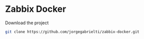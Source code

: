 # Zabbix Docker

Download the project
```bash
git clone https://github.com/jorgegabrielti/zabbix-docker.git
```

